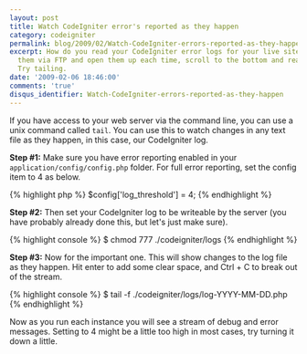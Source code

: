 ```yaml
---
layout: post
title: Watch CodeIgniter error's reported as they happen
category: codeigniter
permalink: blog/2009/02/Watch-CodeIgniter-errors-reported-as-they-happen
excerpt: How do you read your CodeIgniter error logs for your live site? Download
  them via FTP and open them up each time, scroll to the bottom and read? That sucks!
  Try tailing.
date: '2009-02-06 18:46:00'
comments: 'true'
disqus_identifier: Watch-CodeIgniter-errors-reported-as-they-happen
---
```


If you have access to your web server via the command line, you can use a unix command called `tail`. You can use this to watch changes in any text file as they happen, in this case, our CodeIgniter log.

**Step #1:** Make sure you have error reporting enabled in your `application/config/config.php` folder. For full error reporting, set the config item to 4 as below.

{% highlight php %}
$config['log_threshold'] = 4;
{% endhighlight %}

**Step #2:** Then set your CodeIgniter log to be writeable by the server (you have probably already done this, but let's just make sure).

{% highlight console %}
$ chmod 777 ./codeigniter/logs
{% endhighlight %}

**Step #3:** Now for the important one. This will show changes to the log file as they happen. Hit enter to add some clear space, and Ctrl + C to break out of the stream.

{% highlight console %}
$ tail -f ./codeigniter/logs/log-YYYY-MM-DD.php
{% endhighlight %}

Now as you run each instance you will see a stream of debug and error messages. Setting to 4 might be a little too high in most cases, try turning it down a little.
